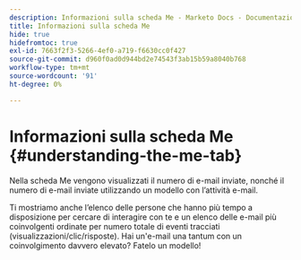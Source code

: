 ```yaml
---
description: Informazioni sulla scheda Me - Marketo Docs - Documentazione del prodotto
title: Informazioni sulla scheda Me
hide: true
hidefromtoc: true
exl-id: 7663f2f3-5266-4ef0-a719-f6630cc0f427
source-git-commit: d960f0ad0d944bd2e74543f3ab15b59a8040b768
workflow-type: tm+mt
source-wordcount: '91'
ht-degree: 0%

---
```


# Informazioni sulla scheda Me {#understanding-the-me-tab}

Nella scheda Me vengono visualizzati il numero di e-mail inviate, nonché il numero di e-mail inviate utilizzando un modello con l’attività e-mail.

Ti mostriamo anche l’elenco delle persone che hanno più tempo a disposizione per cercare di interagire con te e un elenco delle e-mail più coinvolgenti ordinate per numero totale di eventi tracciati (visualizzazioni/clic/risposte). Hai un&#39;e-mail una tantum con un coinvolgimento davvero elevato? Fatelo un modello!
